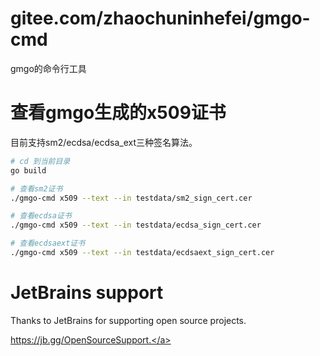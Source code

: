 gitee.com/zhaochuninhefei/gmgo-cmd
====================

gmgo的命令行工具

# 查看gmgo生成的x509证书
目前支持sm2/ecdsa/ecdsa_ext三种签名算法。

```sh
# cd 到当前目录
go build

# 查看sm2证书
./gmgo-cmd x509 --text --in testdata/sm2_sign_cert.cer

# 查看ecdsa证书
./gmgo-cmd x509 --text --in testdata/ecdsa_sign_cert.cer

# 查看ecdsaext证书
./gmgo-cmd x509 --text --in testdata/ecdsaext_sign_cert.cer

```


# JetBrains support
Thanks to JetBrains for supporting open source projects.

<a href="https://jb.gg/OpenSourceSupport" target="_blank">https://jb.gg/OpenSourceSupport.</a>